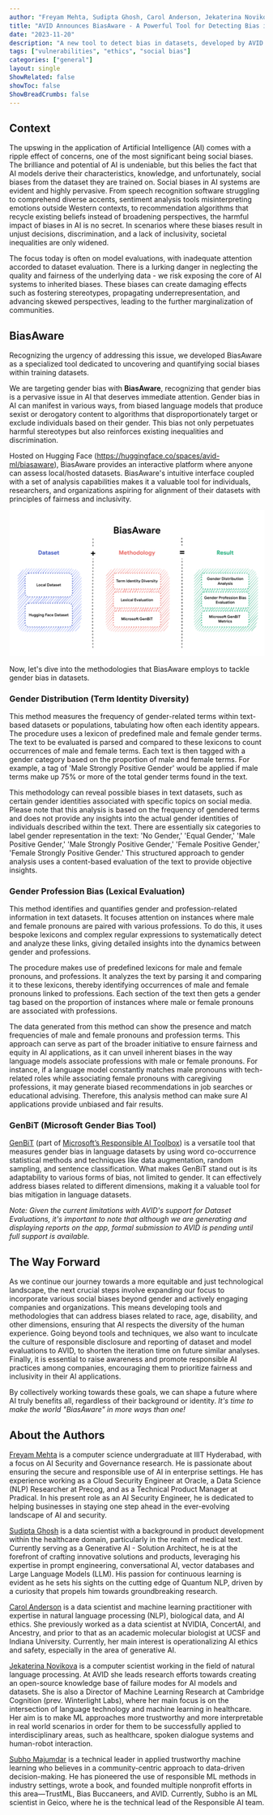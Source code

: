 ```yaml
---
author: "Freyam Mehta, Sudipta Ghosh, Carol Anderson, Jekaterina Novikova and Subho Majumdar"
title: "AVID Announces BiasAware - A Powerful Tool for Detecting Bias in Datasets"
date: "2023-11-20"
description: "A new tool to detect bias in datasets, developed by AVID and hosted on Hugging Face."
tags: ["vulnerabilities", "ethics", "social bias"]
categories: ["general"]
layout: single
ShowRelated: false
showToc: false
ShowBreadCrumbs: false
---
```


## Context
The upswing in the application of Artificial Intelligence (AI) comes with a ripple effect of concerns, one of the most significant being social biases. The brilliance and potential of AI is undeniable, but this belies the fact that AI models derive their characteristics, knowledge, and unfortunately, social biases from the dataset they are trained on. Social biases in AI systems are evident and highly pervasive. From speech recognition software struggling to comprehend diverse accents, sentiment analysis tools misinterpreting emotions outside Western contexts, to recommendation algorithms that recycle existing beliefs instead of broadening perspectives, the harmful impact of biases in AI is no secret. In scenarios where these biases result in unjust decisions, discrimination, and a lack of inclusivity, societal inequalities are only widened.

The focus today is often on model evaluations, with inadequate attention accorded to dataset evaluation. There is a lurking danger in neglecting the quality and fairness of the underlying data - we risk exposing the core of AI systems to inherited biases. These biases can create damaging effects such as fostering stereotypes, propagating underrepresentation, and advancing skewed perspectives, leading to the further marginalization of communities.

## BiasAware
Recognizing the urgency of addressing this issue, we developed BiasAware as a specialized tool dedicated to uncovering and quantifying social biases within training datasets. 

We are targeting gender bias with **BiasAware**, recognizing that gender bias is a pervasive issue in AI that deserves immediate attention. Gender bias in AI can manifest in various ways, from biased language models that produce sexist or derogatory content to algorithms that disproportionately target or exclude individuals based on their gender. This bias not only perpetuates harmful stereotypes but also reinforces existing inequalities and discrimination.

Hosted on Hugging Face (https://huggingface.co/spaces/avid-ml/biasaware), BiasAware provides an interactive platform where anyone can assess local/hosted datasets. BiasAware's intuitive interface coupled with a set of  analysis capabilities makes it a valuable tool for individuals, researchers, and organizations aspiring for alignment of their datasets with principles of fairness and inclusivity.

![BiasAware Flow](../../static/uploads/biasaware-1/BiasAware.png)

Now, let's dive into the methodologies that BiasAware employs to tackle gender bias in datasets.

### Gender Distribution (Term Identity Diversity)
This method measures the frequency of gender-related terms within text-based datasets or populations, tabulating how often each identity appears. The procedure uses a lexicon of predefined male and female gender terms. The text to be evaluated is parsed and compared to these lexicons to count occurrences of male and female terms. Each text is then tagged with a gender category based on the proportion of male and female terms. For example, a tag of 'Male Strongly Positive Gender' would be applied if male terms make up 75% or more of the total gender terms found in the text.

This methodology can reveal possible biases in text datasets, such as certain gender identities associated with specific topics on social media. Please note that this analysis is based on the frequency of gendered terms and does not provide any insights into the actual gender identities of individuals described within the text. There are essentially six categories to label gender representation in the text: 'No Gender,' 'Equal Gender,' 'Male Positive Gender,' 'Male Strongly Positive Gender,' 'Female Positive Gender,' 'Female Strongly Positive Gender.' This structured approach to gender analysis uses a content-based evaluation of the text to provide objective insights.

### Gender Profession Bias (Lexical Evaluation)
This method identifies and quantifies gender and profession-related information in text datasets. It focuses attention on instances where male and female pronouns are paired with various professions. To do this, it uses bespoke lexicons and complex regular expressions to systematically detect and analyze these links, giving detailed insights into the dynamics between gender and professions.

The procedure makes use of  predefined lexicons for male and female pronouns, and professions. It analyzes the text by parsing it and comparing it to these lexicons, thereby identifying occurrences of male and female pronouns linked to professions. Each section of the text then gets a gender tag based on the proportion of instances where male or female pronouns are associated with professions.


The data generated from this method can show the presence and match frequencies of male and female pronouns and profession terms. This approach can serve as part of the broader initiative to ensure fairness and equity in AI applications, as it can unveil inherent biases in the way language models associate professions with male or female pronouns. For instance, if a language model constantly matches male pronouns with tech-related roles while associating female pronouns with caregiving professions, it may generate biased recommendations in job searches or educational advising. Therefore, this analysis method can make sure AI applications provide unbiased and fair results.

### GenBiT (Microsoft Gender Bias Tool)
[GenBiT](https://github.com/microsoft/responsible-ai-toolbox-genbit) (part of [Microsoft’s Responsible AI Toolbox](https://github.com/microsoft/responsible-ai-toolbox)) is a versatile tool that measures gender bias in language datasets by using word co-occurrence statistical methods and techniques like data augmentation, random sampling, and sentence classification. What makes GenBiT stand out is its adaptability to various forms of bias, not limited to gender. It can effectively address biases related to different dimensions, making it a valuable tool for bias mitigation in language datasets.

_Note: Given the current limitations with AVID's support for Dataset Evaluations, it's important to note that although we are generating and displaying reports on the app, formal submission to AVID is pending until full support is available._

## The Way Forward
As we continue our journey towards a more equitable and just technological landscape, the next crucial steps involve expanding our focus to incorporate various social biases beyond gender and actively engaging companies and organizations. This means developing tools and methodologies that can address biases related to race, age, disability, and other dimensions, ensuring that AI respects the diversity of the human experience. Going beyond tools and techniques, we also want to inculcate the culture of responsible disclosure and reporting of dataset and model evaluations to AVID, to shorten the iteration time on future similar analyses. Finally, it is essential to raise awareness and promote responsible AI practices among companies, encouraging them to prioritize fairness and inclusivity in their AI applications.

By collectively working towards these goals, we can shape a future where AI truly benefits all, regardless of their background or identity. _It's time to make the world "BiasAware" in more ways than one!_


## About the Authors
[Freyam Mehta](https://www.linkedin.com/in/freyam-mehta) is a computer science undergraduate at IIIT Hyderabad, with a focus on AI Security and Governance research. He is passionate about ensuring the secure and responsible use of AI in enterprise settings. He has experience working as a Cloud Security Engineer at Oracle, a Data Science (NLP) Researcher at Precog, and as a Technical Product Manager at Pradical. In his present role as an AI Security Engineer, he is dedicated to helping businesses in staying one step ahead in the ever-evolving landscape of AI and security.

[Sudipta Ghosh](https://www.linkedin.com/in/sudipta002/) is a data scientist with a background in product development within the healthcare domain, particularly in the realm of medical text. Currently serving as a Generative AI - Solution Architect, he is at the forefront of crafting innovative solutions and products, leveraging his expertise in prompt engineering, conversational AI, vector databases and Large Language Models (LLM). His passion for continuous learning is evident as he sets his sights on the cutting edge of Quantum NLP, driven by a curiosity that propels him towards groundbreaking research. 

[Carol Anderson](https://www.linkedin.com/in/carolmanderson/) is a data scientist and machine learning practitioner with expertise in natural language processing (NLP), biological data, and AI ethics. She previously worked as a data scientist at NVIDIA, ConcertAI, and Ancestry, and prior to that as an academic molecular biologist at UCSF and Indiana University. Currently, her main interest is operationalizing AI ethics and safety, especially in the area of generative AI.

[Jekaterina Novikova](https://jeknov.github.io/) is a computer scientist working in the field of natural language processing. At AVID she leads research efforts towards creating an open-source knowledge base of failure modes for AI models and datasets. She is also a Director of Machine Learning Research at Cambridge Cognition (prev. Winterlight Labs), where her main focus is on the intersection of language technology and machine learning in healthcare. Her aim is to make ML approaches more trustworthy and more interpretable in real world scenarios in order for them to be successfully applied to interdisciplinary areas, such as healthcare, spoken dialogue systems and human-robot interaction.

[Subho Majumdar](https://www.subhomajumdar.com/) is a technical leader in applied trustworthy machine learning who believes in a community-centric approach to data-driven decision-making. He has pioneered the use of responsible ML methods in industry settings, wrote a book, and founded multiple nonprofit efforts in this area—TrustML, Bias Buccaneers, and AVID. Currently, Subho is an ML scientist in Geico, where he is the technical lead of the Responsible AI team.